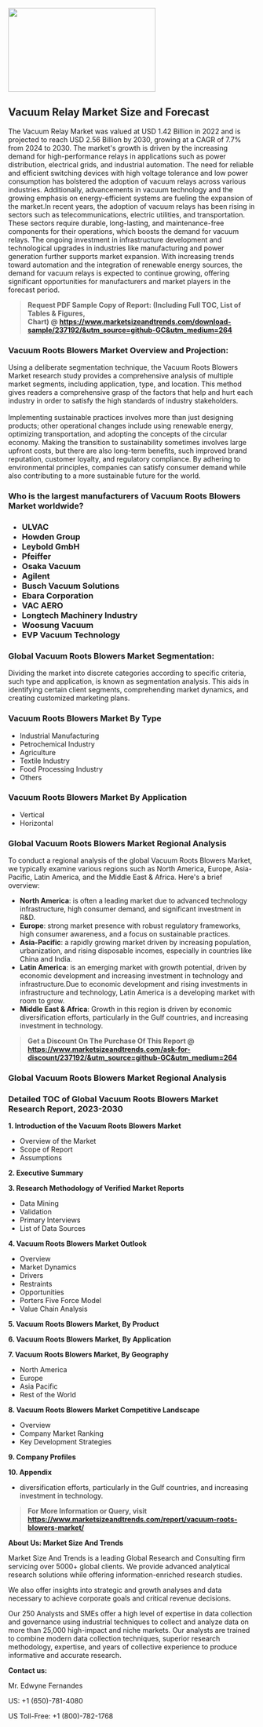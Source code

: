 <p><img class="alignnone size-medium wp-image-20088" src="https://ffe5etoiles.com/wp-content/uploads/2024/12/MST1-300x171.png" alt="" width="300" height="171" /></p><h2>Vacuum Relay Market Size and Forecast</h2><p>The Vacuum Relay Market was valued at USD 1.42 Billion in 2022 and is projected to reach USD 2.56 Billion by 2030, growing at a CAGR of 7.7% from 2024 to 2030. The market's growth is driven by the increasing demand for high-performance relays in applications such as power distribution, electrical grids, and industrial automation. The need for reliable and efficient switching devices with high voltage tolerance and low power consumption has bolstered the adoption of vacuum relays across various industries. Additionally, advancements in vacuum technology and the growing emphasis on energy-efficient systems are fueling the expansion of the market.In recent years, the adoption of vacuum relays has been rising in sectors such as telecommunications, electric utilities, and transportation. These sectors require durable, long-lasting, and maintenance-free components for their operations, which boosts the demand for vacuum relays. The ongoing investment in infrastructure development and technological upgrades in industries like manufacturing and power generation further supports market expansion. With increasing trends toward automation and the integration of renewable energy sources, the demand for vacuum relays is expected to continue growing, offering significant opportunities for manufacturers and market players in the forecast period.</p><blockquote id="" class=""><strong>Request PDF Sample Copy of Report: (Including Full TOC, List of Tables &amp; Figures, Chart)&nbsp;@&nbsp;<strong><a href="https://www.marketsizeandtrends.com/download-sample/237192/&utm_source=github-GC&utm_medium=264" target="_blank">https://www.marketsizeandtrends.com/download-sample/237192/&utm_source=github-GC&utm_medium=264</a></strong></strong></blockquote><h3 id="" class="">Vacuum Roots Blowers Market&nbsp;Overview and Projection:</h3><p id="" class="">Using a deliberate segmentation technique, the Vacuum Roots Blowers Market research study provides a comprehensive analysis of multiple market segments, including application, type, and location. This method gives readers a comprehensive grasp of the factors that help and hurt each industry in order to satisfy the high standards of industry stakeholders. <br /> <br />Implementing sustainable practices involves more than just designing products; other operational changes include using renewable energy, optimizing transportation, and adopting the concepts of the circular economy. Making the transition to sustainability sometimes involves large upfront costs, but there are also long-term benefits, such improved brand reputation, customer loyalty, and regulatory compliance. By adhering to environmental principles, companies can satisfy consumer demand while also contributing to a more sustainable future for the world.</p><h3 id="" class="">Who is the largest manufacturers of&nbsp;Vacuum Roots Blowers Market worldwide?</h3><h3 class=""><p><ul><li>ULVAC </li><li> Howden Group </li><li> Leybold GmbH </li><li> Pfeiffer </li><li> Osaka Vacuum </li><li> Agilent </li><li> Busch Vacuum Solutions </li><li> Ebara Corporation </li><li> VAC AERO </li><li> Longtech Machinery Industry </li><li> Woosung Vacuum </li><li> EVP Vacuum Technology</li></ul></p></h3><h3 id="" class="">Global&nbsp;Vacuum Roots Blowers Market Segmentation:</h3><p id="" class="">Dividing the market into discrete categories according to specific criteria, such type and application, is known as segmentation analysis. This aids in identifying certain client segments, comprehending market dynamics, and creating customized marketing plans.</p><h3 id="" class="">Vacuum Roots Blowers Market&nbsp;By Type</h3><p><p><ul><li>Industrial Manufacturing</li><li> Petrochemical Industry</li><li> Agriculture</li><li> Textile Industry</li><li> Food Processing Industry</li><li> Others</p></li></ul></p></p><h3 id="" class="">Vacuum Roots Blowers Market&nbsp;By Application</h3><p class=""><p><ul><li>Vertical</li><li> Horizontal</li></ul></p></p><h3 id="" class="">Global Vacuum Roots Blowers Market Regional Analysis</h3><p id="" class="">To conduct a regional analysis of the global Vacuum Roots Blowers Market, we typically examine various regions such as North America, Europe, Asia-Pacific, Latin America, and the Middle East &amp; Africa. Here's a brief overview:</p><ul><li><strong>North America</strong>: is often a leading market due to advanced technology infrastructure, high consumer demand, and significant investment in R&amp;D.</li><li><strong>Europe</strong>: strong market presence with robust regulatory frameworks, high consumer awareness, and a focus on sustainable practices.</li><li><strong>Asia-Pacific</strong>: a rapidly growing market driven by increasing population, urbanization, and rising disposable incomes, especially in countries like China and India.</li><li><strong>Latin America</strong>: is an emerging market with growth potential, driven by economic development and increasing investment in technology and infrastructure.Due to economic development and rising investments in infrastructure and technology, Latin America is a developing market with room to grow.</li><li><strong>Middle East &amp; Africa</strong>: Growth in this region is driven by economic diversification efforts, particularly in the Gulf countries, and increasing investment in technology.</li></ul><blockquote id="" class=""><strong>Get a Discount On The Purchase Of This Report @ <strong><a href="https://www.marketsizeandtrends.com/ask-for-discount/237192/&utm_source=github-GC&utm_medium=264" target="_blank">https://www.marketsizeandtrends.com/ask-for-discount/237192/&utm_source=github-GC&utm_medium=264</a></strong></strong></blockquote><h3 id="" class="">Global Vacuum Roots Blowers Market Regional Analysis</h3><h3 id="" class="">Detailed TOC of Global Vacuum Roots Blowers Market Research Report, 2023-2030</h3><p id="" class=""><strong>1. Introduction of the Vacuum Roots Blowers Market</strong></p><ul><li>Overview of the Market</li><li>Scope of Report</li><li>Assumptions</li></ul><p id="" class=""><strong>2. Executive Summary</strong></p><p id="" class=""><strong>3. Research Methodology of Verified Market Reports</strong></p><ul><li>Data Mining</li><li>Validation</li><li>Primary Interviews</li><li>List of Data Sources</li></ul><p id="" class=""><strong>4. Vacuum Roots Blowers Market Outlook</strong></p><ul><li>Overview</li><li>Market Dynamics</li><li>Drivers</li><li>Restraints</li><li>Opportunities</li><li>Porters Five Force Model</li><li>Value Chain Analysis</li></ul><p id="" class=""><strong>5. Vacuum Roots Blowers Market, By Product</strong></p><p id="" class=""><strong>6. Vacuum Roots Blowers Market, By Application</strong></p><p id="" class=""><strong>7. Vacuum Roots Blowers Market, By Geography</strong></p><ul><li>North America</li><li>Europe</li><li>Asia Pacific</li><li>Rest of the World</li></ul><p id="" class=""><strong>8. Vacuum Roots Blowers Market Competitive Landscape</strong></p><ul><li>Overview</li><li>Company Market Ranking</li><li>Key Development Strategies</li></ul><p id="" class=""><strong>9. Company Profiles</strong></p><p id="" class=""><strong>10. Appendix</strong></p><ul><li>diversification efforts, particularly in the Gulf countries, and increasing investment in technology.</li></ul><blockquote id="" class=""><strong>For More Information or Query, visit <strong><strong><a href="https://www.marketsizeandtrends.com/report/vacuum-roots-blowers-market/" target="_blank">https://www.marketsizeandtrends.com/report/vacuum-roots-blowers-market/</a></strong></strong></strong></blockquote><p id="" class=""><strong>About Us: Market Size And Trends</strong></p><p id="" class="">Market Size And Trends is a leading Global Research and Consulting firm servicing over 5000+ global clients. We provide advanced analytical research solutions while offering information-enriched research studies.</p><p id="" class="">We also offer insights into strategic and growth analyses and data necessary to achieve corporate goals and critical revenue decisions.</p><p id="" class="">Our 250 Analysts and SMEs offer a high level of expertise in data collection and governance using industrial techniques to collect and analyze data on more than 25,000 high-impact and niche markets. Our analysts are trained to combine modern data collection techniques, superior research methodology, expertise, and years of collective experience to produce informative and accurate research.</p><p id="" class=""><strong>Contact us:</strong></p><p id="" class="">Mr. Edwyne Fernandes</p><p id="" class="">US: +1 (650)-781-4080</p><p id="" class="">US Toll-Free: +1 (800)-782-1768</p>
